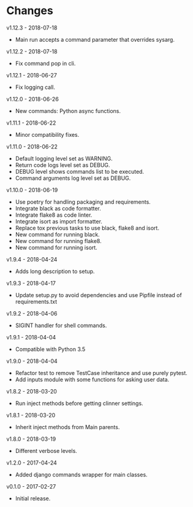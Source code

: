 # Changes
v1.12.3 - 2018-07-18
 * Main run accepts a command parameter that overrides sysarg.

v1.12.2 - 2018-07-18
 * Fix command pop in cli.

v1.12.1 - 2018-06-27
 * Fix logging call.
 
v1.12.0 - 2018-06-26
 * New commands: Python async functions.

v1.11.1 - 2018-06-22
 * Minor compatibility fixes.

v1.11.0 - 2018-06-22
 * Default logging level set as WARNING.
 * Return code logs level set as DEBUG.
 * DEBUG level shows commands list to be executed.
 * Command arguments log level set as DEBUG.

v1.10.0 - 2018-06-19
 * Use poetry for handling packaging and requirements.
 * Integrate black as code formatter.
 * Integrate flake8 as code linter.
 * Integrate isort as import formatter.
 * Replace tox previous tasks to use black, flake8 and isort.
 * New command for running black.
 * New command for running flake8.
 * New command for running isort.

v1.9.4 - 2018-04-24
 * Adds long description to setup.

v1.9.3 - 2018-04-17
 * Update setup.py to avoid dependencies and use Pipfile instead of requirements.txt

v1.9.2 - 2018-04-06
 * SIGINT handler for shell commands.

v1.9.1 - 2018-04-04
 * Compatible with Python 3.5

v1.9.0 - 2018-04-04
 * Refactor test to remove TestCase inheritance and use purely pytest.
 * Add inputs module with some functions for asking user data.

v1.8.2 - 2018-03-20
 * Run inject methods before getting clinner settings.

v1.8.1 - 2018-03-20
 * Inherit inject methods from Main parents.

v1.8.0 - 2018-03-19
 * Different verbose levels.

v1.2.0 - 2017-04-24
 * Added django commands wrapper for main classes.

v0.1.0 - 2017-02-27
 * Initial release.
